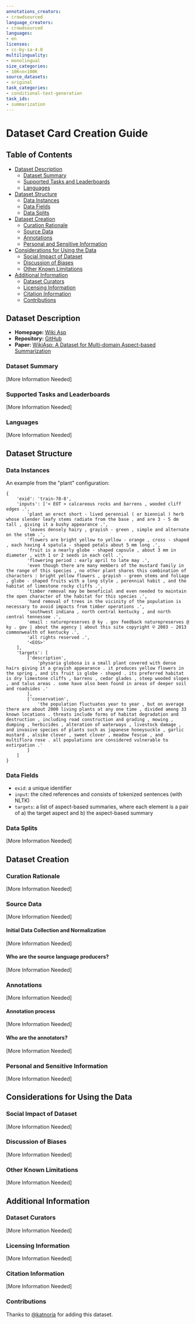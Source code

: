 ```yaml
---
annotations_creators:
- crowdsourced
language_creators:
- crowdsourced
languages:
- en
licenses:
- cc-by-sa-4.0
multilinguality:
- monolingual
size_categories:
- 10K<n<100K
source_datasets:
- original
task_categories:
- conditional-text-generation
task_ids:
- summarization
---
```


# Dataset Card Creation Guide

## Table of Contents
- [Dataset Description](#dataset-description)
  - [Dataset Summary](#dataset-summary)
  - [Supported Tasks and Leaderboards](#supported-tasks-and-leaderboards)
  - [Languages](#languages)
- [Dataset Structure](#dataset-structure)
  - [Data Instances](#data-instances)
  - [Data Fields](#data-fields)
  - [Data Splits](#data-splits)
- [Dataset Creation](#dataset-creation)
  - [Curation Rationale](#curation-rationale)
  - [Source Data](#source-data)
  - [Annotations](#annotations)
  - [Personal and Sensitive Information](#personal-and-sensitive-information)
- [Considerations for Using the Data](#considerations-for-using-the-data)
  - [Social Impact of Dataset](#social-impact-of-dataset)
  - [Discussion of Biases](#discussion-of-biases)
  - [Other Known Limitations](#other-known-limitations)
- [Additional Information](#additional-information)
  - [Dataset Curators](#dataset-curators)
  - [Licensing Information](#licensing-information)
  - [Citation Information](#citation-information)
  - [Contributions](#contributions)

## Dataset Description

- **Homepage:** [Wiki Asp](https://github.com/neulab/wikiasp)
- **Repository:** [GitHub](https://github.com/neulab/wikiasp)
- **Paper:** [WikiAsp: A Dataset for Multi-domain Aspect-based Summarization](https://arxiv.org/abs/2011.07832)

### Dataset Summary

[More Information Needed]

### Supported Tasks and Leaderboards

[More Information Needed]

### Languages

[More Information Needed]

## Dataset Structure

### Data Instances

An example from the "plant" configuration:
```
{
    'exid': 'train-78-8',
    'inputs': ['< EOT > calcareous rocks and barrens , wooded cliff edges .',
        'plant an erect short - lived perennial ( or biennial ) herb whose slender leafy stems radiate from the base , and are 3 - 5 dm tall , giving it a bushy appearance .',
        'leaves densely hairy , grayish - green , simple and alternate on the stem .',
        'flowers are bright yellow to yellow - orange , cross - shaped , each having 4 spatula - shaped petals about 5 mm long .',
        'fruit is a nearly globe - shaped capsule , about 3 mm in diameter , with 1 or 2 seeds in each cell .',
        'flowering period : early april to late may .',
        'even though there are many members of the mustard family in the range of this species , no other plant shares this combination of characters : bright yellow flowers , grayish - green stems and foliage , globe - shaped fruits with a long style , perennial habit , and the habitat of limestone rocky cliffs .',
        'timber removal may be beneficial and even needed to maintain the open character of the habitat for this species .',
        'hand removal of trees in the vicinity of the population is necessary to avoid impacts from timber operations .',
        'southwest indiana , north central kentucky , and north central tennessee .',
        'email : naturepreserves @ ky . gov feedback naturepreserves @ ky . gov | about the agency | about this site copyright © 2003 - 2013 commonwealth of kentucky .',
        'all rights reserved .',
        '<EOS>'
    ],
    'targets': [
        ['description',
            'physaria globosa is a small plant covered with dense hairs giving it a grayish appearance . it produces yellow flowers in the spring , and its fruit is globe - shaped . its preferred habitat is dry limestone cliffs , barrens , cedar glades , steep wooded slopes , and talus areas . some have also been found in areas of deeper soil and roadsides .'
        ],
        ['conservation',
            'the population fluctuates year to year , but on average there are about 2000 living plants at any one time , divided among 33 known locations . threats include forms of habitat degradation and destruction , including road construction and grading , mowing , dumping , herbicides , alteration of waterways , livestock damage , and invasive species of plants such as japanese honeysuckle , garlic mustard , alsike clover , sweet clover , meadow fescue , and multiflora rose . all populations are considered vulnerable to extirpation .'
        ]
    ]
}
```

### Data Fields

- `exid`: a unique identifier
- `input`: the cited references and consists of tokenized sentences (with NLTK) 
- `targets`: a list of aspect-based summaries, where each element is a pair of a) the target aspect and b) the aspect-based summary

### Data Splits

[More Information Needed]
## Dataset Creation

### Curation Rationale

[More Information Needed]

### Source Data

[More Information Needed]

#### Initial Data Collection and Normalization

[More Information Needed]

#### Who are the source language producers?

[More Information Needed]

### Annotations

[More Information Needed]

#### Annotation process

[More Information Needed]

#### Who are the annotators?

[More Information Needed]

### Personal and Sensitive Information

[More Information Needed]

## Considerations for Using the Data

### Social Impact of Dataset

[More Information Needed]

### Discussion of Biases

[More Information Needed]

### Other Known Limitations

[More Information Needed]

## Additional Information

### Dataset Curators

[More Information Needed]

### Licensing Information

[More Information Needed]

### Citation Information

[More Information Needed]

### Contributions

Thanks to [@katnoria](https://github.com/katnoria) for adding this dataset.
